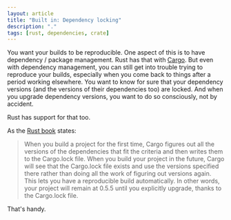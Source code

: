 ```yaml
---
layout: article
title: "Built in: Dependency locking"
description: "."
tags: [rust, dependencies, crate]
---
```


You want your builds to be reproducible.  One aspect of this is to have dependency / package management.  Rust has that with [Cargo](https://doc.rust-lang.org/cargo/).  But even with dependency management, you can still get into trouble trying to reproduce your builds, especially when you come back to things after a period working elsewhere.  You want to know for sure that your dependency versions (and the versions of their dependencies too) are locked. And when you upgrade dependency versions, you want to do so consciously, not by accident.

Rust has support for that too. 

As the [Rust book](https://doc.rust-lang.org/book/ch02-00-guessing-game-tutorial.html) states:

> When you build a project for the first time, Cargo figures out all the versions of the dependencies that fit the criteria and then writes them to the Cargo.lock file. When you build your project in the future, Cargo will see that the Cargo.lock file exists and use the versions specified there rather than doing all the work of figuring out versions again. This lets you have a reproducible build automatically. In other words, your project will remain at 0.5.5 until you explicitly upgrade, thanks to the Cargo.lock file.

That's handy.

